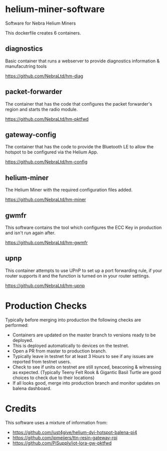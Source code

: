 # helium-miner-software
Software for Nebra Helium Miners

This dockerfile creates 6 containers.

## diagnostics

Basic container that runs a webserver to provide diagnostics information & manufacutring tools

https://github.com/NebraLtd/hm-diag

## packet-forwarder

The container that has the code that configures the packet forwarder's region and starts the radio module.

https://github.com/NebraLtd/hm-pktfwd

## gateway-config

The container that has the code to provide the Bluetooth LE to allow the hotspot to be configured via the Helium App.

https://github.com/NebraLtd/hm-config

## helium-miner

The Helium Miner with the required configuration files added.

https://github.com/NebraLtd/hm-miner

## gwmfr

This software contains the tool which configures the ECC Key in production and isn't run again after.

https://github.com/NebraLtd/hm-gwmfr

## upnp

This container attempts to use UPnP to set up a port forwarding rule, if your router supports it and the function is turned on in your router settings.

https://github.com/NebraLtd/hm-upnp

# Production Checks

Typically before merging into production the following checks are performed:

- Containers are updated on the master branch to versions ready to be deployed.
- This is deployed automatically to devices on the testnet.
- Open a PR from master to production branch.
- Typically leave in testnet for at least 3 Hours to see if any issues are reported from testnet users. 
- Check to see if units on testnet are still synced, beaconing & witnessing as expected. (Typically Teeny Felt Rook & Gigantic Basil Turtle are good choices to check due to their locations)
- If all looks good, merge into production branch and monitor updates on balena dashboard.

# Credits


This software uses a mixture of information from:
* https://github.com/just4give/helium-dyi-hotspot-balena-pi4
* https://github.com/jpmeijers/ttn-resin-gateway-rpi
* https://github.com/PiSupply/iot-lora-gw-pktfwd

